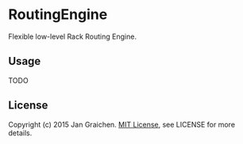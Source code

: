 # RoutingEngine

Flexible low-level Rack Routing Engine.

## Usage

TODO

## License

Copyright (c) 2015 Jan Graichen. [MIT License](http://opensource.org/licenses/MIT), see LICENSE for more details.
